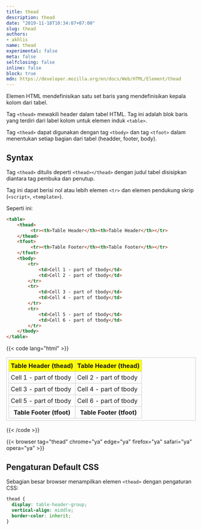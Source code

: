 ```yaml
---
title: thead
description: thead
date: "2019-11-18T10:34:07+07:00"
slug: thead
authors:
- akhlis
name: thead
experimental: false
meta: false
selfclosing: false
inline: false
block: true
mdn: https://developer.mozilla.org/en/docs/Web/HTML/Element/thead
---
```


Elemen HTML <thead> mendefinisikan satu set baris yang mendefinisikan kepala kolom dari tabel.

Tag `<thead>` mewakili header dalam tabel HTML. Tag ini adalah blok baris yang terdiri dari label kolom untuk elemen induk `<table>`.

Tag `<thead>` dapat digunakan dengan tag `<tbody>` dan tag `<tfoot>` dalam menentukan setiap bagian dari tabel (headder, footer, body).

## Syntax

Tag `<thead>` ditulis deperti `<thead></thead>` dengan judul tabel disisipkan diantara tag pembuka dan penutup.

Tag ini dapat berisi nol atau lebih elemen `<tr>` dan elemen pendukung skrip (`<script>`, `<template>`).

Seperti ini:
```html
<table>
	<thead>
	     <tr><th>Table Header</th><th>Table Header</th></tr>
	</thead>
	<tfoot>
	     <tr><th>Table Footer</th><th>Table Footer</th></tr>
	</tfoot>
	<tbody>
		<tr>
			<td>Cell 1 - part of tbody</td>
			<td>Cell 2 - part of tbody</td>
		</tr>
		<tr>
			<td>Cell 3 - part of tbody</td>
			<td>Cell 4 - part of tbody</td>
		</tr>
		<tr>
			<td>Cell 5 - part of tbody</td>
			<td>Cell 6 - part of tbody</td>
		</tr>
	</tbody>
</table>
```
{{< code lang="html" >}}
<!DOCTYPE html>
<title>Example</title>
<style>
  table,
  td,
  th {
    border: 1px solid #ccc;
    padding: 5px;
  }
  thead {
    background-color: yellow;
  }
</style>
<table>
  <thead>
    <tr>
      <th>Table Header (thead)</th>
      <th>Table Header (thead)</th>
    </tr>
  </thead>
  <tfoot>
    <tr>
      <th>Table Footer (tfoot)</th>
      <th>Table Footer (tfoot)</th>
    </tr>
  </tfoot>
  <tbody>
    <tr>
      <td>Cell 1 - part of tbody</td>
      <td>Cell 2 - part of tbody</td>
    </tr>
    <tr>
      <td>Cell 3 - part of tbody</td>
      <td>Cell 4 - part of tbody</td>
    </tr>
    <tr>
      <td>Cell 5 - part of tbody</td>
      <td>Cell 6 - part of tbody</td>
    </tr>
  </tbody>
</table>
{{< /code >}}

{{< browser tag="thead" chrome="ya" edge="ya" firefox="ya" safari="ya" opera="ya" >}}

## Pengaturan Default CSS

Sebagian besar browser menampilkan elemen `<thead>` dengan pengaturan CSS:

```css
thead {
  display: table-header-group;
  vertical-align: middle;
  border-color: inherit;
}
```